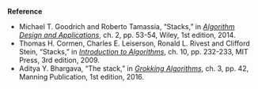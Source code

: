 **Reference**

- Michael T. Goodrich and Roberto Tamassia, “Stacks,” in *[Algorithm Design and Applications](http://www.amazon.com/Algorithm-Design-Applications-Michael-Goodrich/dp/1118335910)*, ch. 2, pp. 53-54, Wiley, 1st edition, 2014.
- Thomas H. Cormen, Charles E. Leiserson, Ronald L. Rivest and Clifford Stein, “Stacks,” in *[Introduction to Algorithms](http://www.amazon.com/Introduction-Algorithms-3rd-Edition-Press/dp/0262033844)*, ch. 10, pp. 232-233, MIT Press, 3rd edition, 2009.
- Aditya Y. Bhargava, “The stack,” in *[Grokking Algorithms](https://www.amazon.com/gp/product/1617292230)*, ch. 3, pp. 42, Manning Publication, 1st edition, 2016.
